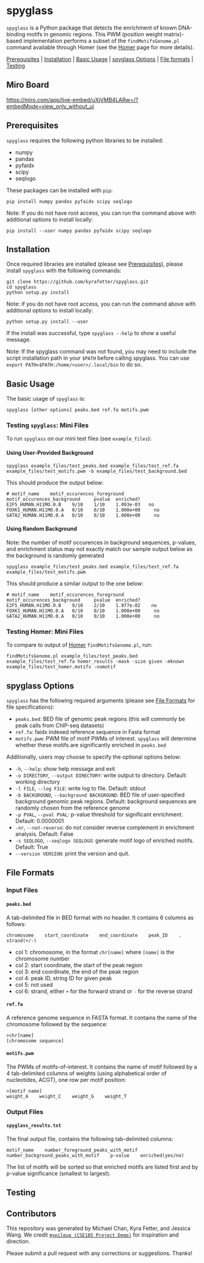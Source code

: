 # spyglass
`spyglass` is a Python package that detects the enrichment of known DNA-binding motifs in genomic regions. This PWM (position weight matrix)-based implementation performs a subset of the `findMotifsGenome.pl` command available through Homer (see the [Homer](http://homer.ucsd.edu/homer/ngs/peakMotifs.html) page for more details). 

[Prerequisites](#prerequisites) | [Installation](#install) | [Basic Usage](#usage) | [spyglass Options](#options) | [File formats](#formats) | [Testing](#testing)

<a name="prerequisites"></a>
## Miro Board
https://miro.com/app/live-embed/uXjVMB4LARw=/?embedMode=view_only_without_ui

<a name="prerequisites"></a>
## Prerequisites
`spyglass` requires the following python libraries to be installed:
- numpy
- pandas
- pyfaidx
- scipy
- seqlogo

These packages can be installed with `pip`:
```
pip install numpy pandas pyfaidx scipy seqlogo
```
Note: If you do not have root access, you can run the command above with additional options to install locally:
```
pip install --user numpy pandas pyfaidx scipy seqlogo
```

<a name="install"></a>
## Installation
Once required libraries are installed (please see [Prerequisites](#prerequisites)), please install `spyglass` with the following commands:
```
git clone https://github.com/kyrafetter/spyglass.git
cd spyglass
python setup.py install
```
Note: if you do not have root access, you can run the command above with additional options to install locally:
```
python setup.py install --user
```
If the install was successful, type `spyglass --help` to show a useful message. 

Note: If the spyglass command was not found, you may need to include the script installation path in your `$PATH` before calling spyglass. You can use `export PATH=$PATH:/home/<user>/.local/bin` to do so. 

<a name="usage"></a>
## Basic Usage 
The basic usage of `spyglass` is:
```
spyglass [other options] peaks.bed ref.fa motifs.pwm
```
### Testing `spyglass`: Mini Files
To run `spyglass` on our mini test files (see `example_files`):
#### Using User-Provided Background
```
spyglass example_files/test_peaks.bed example_files/test_ref.fa example_files/test_motifs.pwm -b example_files/test_background.bed
```
This should produce the output below:
```
# motif_name    motif_occurences_foreground     motif_occurences_background     pvalue  enriched?
E2F5_HUMAN.H11MO.0.B    9/10    1/10    1.093e-03   no
FOXK1_HUMAN.H11MO.0.A   0/10    0/10    1.000e+00     no
GATA2_HUMAN.H11MO.0.A   0/10    0/10    1.000e+00     no
```
#### Using Random Background 
Note: the number of motif occurences in background sequences, p-values, and enrichment status may not exactly match our sample output below as the background is randomly generated
```
spyglass example_files/test_peaks.bed example_files/test_ref.fa example_files/test_motifs.pwm
```
This should produce a similar output to the one below:
```
# motif_name    motif_occurences_foreground     motif_occurences_background     pvalue  enriched?
E2F5_HUMAN.H11MO.0.B    9/10    2/10    1.977e-02    no
FOXK1_HUMAN.H11MO.0.A   0/10    0/10    1.000e+00     no
GATA2_HUMAN.H11MO.0.A   0/10    0/10    1.000e+00     no
```
### Testing Homer: Mini Files
To compare to output of [Homer](http://homer.ucsd.edu/homer/ngs/peakMotifs.html) `findMotifsGenome.pl`, run:
```
findMotifsGenome.pl example_files/test_peaks.bed example_files/test_ref.fa homer_results -mask -size given -mknown example_files/test_homer.motifs -nomotif
```
<a name="options"></a>
## spyglass Options
`spyglass` has the following required arguments (please see [File Formats](#formats) for file specifications):
- `peaks.bed`: BED file of genomic peak regions (this will commonly be peak calls from ChIP-seq datasets)
- `ref.fa`: faidx indexed reference sequence in Fasta format
- `motifs.pwm`: PWM file of motif PWMs of interest. `spyglass` will determine whether these motifs are significantly enriched in `peaks.bed`

Additionally, users may choose to specify the optional options below:
 - `-h`, `--help`: show help message and exit
 -  `-o DIRECTORY`, `--output DIRECTORY`: write output to directory. Default: working directory
 - `-l FILE`, `--log FILE`: write log to file. Default: stdout
 - `-b BACKGROUND`, `--background BACKGROUND`: BED file of user-specified background genomic peak regions. Default: background sequences are randomly chosen from the reference genome
 - `-p PVAL`, `--pval PVAL`: p-value threshold for significant enrichment. Default: 0.0000001 
 - `-nr`, `--not-reverse`: do not consider reverse complement in enrichment analysis. Default: False
 - `-s SEQLOGO`, `--seqlogo SEQLOGO`: generate motif logo of enriched motifs. Default: True
 - `--version VERSION`: print the version and quit. 

<a name="formats"></a>
## File Formats
### Input Files
#### `peaks.bed` 
A tab-delimited file in BED format with no header. It contains 6 columns as follows:
```
chromosome    start_coordinate    end_coordinate    peak_ID    .    strand(+/-)
```
 - col 1: chromosome, in the format `chr[name]` where `[name]` is the chromosome number 
 - col 2: start coordinate, the start of the peak region
 - col 3: end coordinate, the end of the peak region
 - col 4: peak ID, string ID for given peak
 - col 5: not used
 - col 6: strand, either `+` for the forward strand or `-` for the reverse strand

#### `ref.fa` 
A reference genome sequence in FASTA format. It contains the name of the chromosome followed by the sequence:
```
>chr[name]
[chromosome sequence]
```
#### `motifs.pwm` 
The PWMs of motifs-of-interest. It contains the name of motif followed by a 4 tab-delimited columns of weights (using alphabetical order of
nucleotides, ACGT), one row per motif position:
```
>[motif name]
weight_A    weight_C    weight_G    weight_T
```
### Output Files
#### `spyglass_results.txt`
The final output file, contains the following tab-delimited columns:
```
motif_name    number_foreground_peaks_with_motif    number_background_peaks_with_motif    p-value    enriched(yes/no)
```
The list of motifs will be sorted so that enriched motifs are listed first and by p-value significance (smallest to largest). 

<a name="testing"></a>
## Testing

<a name="contributors"></a>
## Contributors 
This repository was generated by Michael Chan, Kyra Fetter, and Jessica Wang. We credit [`mypileup (CSE185 Project Demo)`](https://github.com/gymreklab/cse185-demo-project) for inspiration and direction.

Please submit a pull request with any corrections or suggestions. Thanks!

